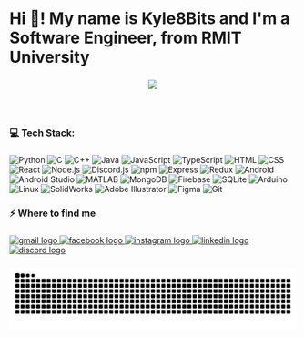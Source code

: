 <h1 align="left">Hi 👋! My name is Kyle8Bits and I'm a Software Engineer, from RMIT University</h1>

###

<div align="center">
  <img height="250" src="https://i.pinimg.com/originals/90/70/32/9070324cdfc07c68d60eed0c39e77573.gif"  />
</div>

###

<br clear="both">

<h3 align="left">💻 Tech Stack:</h3>

###

![Python](https://img.shields.io/static/v1?message=Python&logo=python&label=&color=3776AB&logoColor=white&labelColor=&style=for-the-badge)
![C](https://img.shields.io/static/v1?message=C&logo=c&label=&color=00599C&logoColor=white&labelColor=&style=for-the-badge)
![C++](https://img.shields.io/static/v1?message=C%2B%2B&logo=cplusplus&label=&color=00599C&logoColor=white&labelColor=&style=for-the-badge)
![Java](https://img.shields.io/static/v1?message=Java&logo=java&label=&color=007396&logoColor=white&labelColor=&style=for-the-badge)
![JavaScript](https://img.shields.io/static/v1?message=JavaScript&logo=javascript&label=&color=F7DF1E&logoColor=black&labelColor=&style=for-the-badge)
![TypeScript](https://img.shields.io/static/v1?message=TypeScript&logo=typescript&label=&color=3178C6&logoColor=white&labelColor=&style=for-the-badge)
![HTML](https://img.shields.io/static/v1?message=HTML&logo=html5&label=&color=E34F26&logoColor=white&labelColor=&style=for-the-badge)
![CSS](https://img.shields.io/static/v1?message=CSS&logo=css3&label=&color=1572B6&logoColor=white&labelColor=&style=for-the-badge)
![React](https://img.shields.io/static/v1?message=React&logo=react&label=&color=61DAFB&logoColor=white&labelColor=&style=for-the-badge)
![Node.js](https://img.shields.io/static/v1?message=Node.js&logo=node.js&label=&color=339933&logoColor=white&labelColor=&style=for-the-badge)
![Discord.js](https://img.shields.io/static/v1?message=Discord.js&logo=discord&label=&color=7289DA&logoColor=white&labelColor=&style=for-the-badge)
![npm](https://img.shields.io/static/v1?message=npm&logo=npm&label=&color=CB3837&logoColor=white&labelColor=&style=for-the-badge)
![Express](https://img.shields.io/static/v1?message=Express&logo=express&label=&color=000000&logoColor=white&labelColor=&style=for-the-badge)
![Redux](https://img.shields.io/static/v1?message=Redux&logo=redux&label=&color=764ABC&logoColor=white&labelColor=&style=for-the-badge)
![Android](https://img.shields.io/static/v1?message=Android&logo=android&label=&color=3DDC84&logoColor=white&labelColor=&style=for-the-badge)
![Android Studio](https://img.shields.io/static/v1?message=Android%20Studio&logo=androidstudio&label=&color=3DDC84&logoColor=white&labelColor=&style=for-the-badge)
![MATLAB](https://img.shields.io/static/v1?message=MATLAB&logo=matlab&label=&color=0076A8&logoColor=white&labelColor=&style=for-the-badge)
![MongoDB](https://img.shields.io/static/v1?message=MongoDB&logo=mongodb&label=&color=47A248&logoColor=white&labelColor=&style=for-the-badge)
![Firebase](https://img.shields.io/static/v1?message=Firebase&logo=firebase&label=&color=FFCB2B&logoColor=white&labelColor=&style=for-the-badge)
![SQLite](https://img.shields.io/static/v1?message=SQLite&logo=sqlite&label=&color=003B57&logoColor=white&labelColor=&style=for-the-badge)
![Arduino](https://img.shields.io/static/v1?message=Arduino&logo=arduino&label=&color=00979D&logoColor=white&labelColor=&style=for-the-badge)
![Linux](https://img.shields.io/static/v1?message=Linux&logo=linux&label=&color=FCC624&logoColor=black&labelColor=&style=for-the-badge)
![SolidWorks](https://img.shields.io/static/v1?message=SolidWorks&logo=solidworks&label=&color=003D7C&logoColor=white&labelColor=&style=for-the-badge)
![Adobe Illustrator](https://img.shields.io/static/v1?message=Adobe%20Illustrator&logo=adobeillustrator&label=&color=FF9A00&logoColor=white&labelColor=&style=for-the-badge)
![Figma](https://img.shields.io/static/v1?message=Figma&logo=figma&label=&color=F24E1E&logoColor=white&labelColor=&style=for-the-badge)
![Git](https://img.shields.io/static/v1?message=Git&logo=git&label=&color=F1502F&logoColor=white&labelColor=&style=for-the-badge)


###

<h3 align="left">⚡️ Where to find me</h3>

###

<div align="left">
  <a href="mailto:khoamaidang2611@gmail.com" target="_blank">
    <img src="https://img.shields.io/static/v1?message=Gmail&logo=gmail&label=&color=D14836&logoColor=white&labelColor=&style=for-the-badge" height="30" alt="gmail logo"  />
  </a>
  <a href="https://www.facebook.com/kyle.mai261" target="_blank">
    <img src="https://img.shields.io/static/v1?message=Facebook&logo=facebook&label=&color=1877F2&logoColor=white&labelColor=&style=for-the-badge" height="30" alt="facebook logo"  />
  </a>
  <a href="https://www.instagram.com/_kyle_intothevoid/" target="_blank">
    <img src="https://img.shields.io/static/v1?message=Instagram&logo=instagram&label=&color=E4405F&logoColor=white&labelColor=&style=for-the-badge" height="30" alt="instagram logo"  />
  </a>
  <a href="https://www.linkedin.com/in/kylemai261/" target="_blank">
    <img src="https://img.shields.io/static/v1?message=LinkedIn&logo=linkedin&label=&color=0077B5&logoColor=white&labelColor=&style=for-the-badge" height="30" alt="linkedin logo"  />
  </a>
  <a href="https://discordapp.com/users/604690312279097360" target="_blank">
    <img src="https://img.shields.io/static/v1?message=Discord&logo=discord&label=&color=7289DA&logoColor=white&labelColor=&style=for-the-badge" height="30" alt="discord logo"  />
  </a>
</div>

###

<img src="https://raw.githubusercontent.com/Kyle8Bits/Kyle8Bits/output/snake.svg" alt="Snake animation" />

###